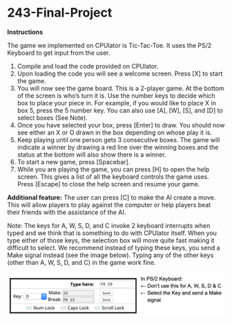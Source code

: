 # 243-Final-Project

**Instructions**

The game we implemented on CPUlator is Tic-Tac-Toe. It uses the PS/2 Keyboard to get input from the user. 

1. Compile and load the code provided on CPUlator. 
2. Upon loading the code you will see a welcome screen. Press [X] to start the game. 
3. You will now see the game board. This is a 2-player game. At the bottom of the screen is who’s turn it is. Use the number keys to decide which box to place your piece in. For example, if you would like to place X in box 5, press the 5 number key. You can also use [A], [W], [S], and [D] to select boxes (See Note). 
4. Once you have selected your box, press [Enter] to draw. You should now see either an X or O drawn in the box depending on whose play it is.
5. Keep playing until one person gets 3 consecutive boxes. The game will indicate a winner by drawing a red line over the winning boxes and the status at the bottom will also show there is a winner. 
6. To start a new game, press [Spacebar]. 
7. While you are playing the game, you can press [H] to open the help screen. This gives a list of all the keyboard controls the game uses. Press [Escape] to close the help screen and resume your game.

**Additional feature:**
The user can press [C] to make the AI create a move. This will allow players to play against the computer or help players beat their friends with the assistance of the AI. 

Note: The keys for A, W, S, D, and C invoke 2 keyboard interrupts when typed and we think that is something to do with CPUlator itself. When you type either of those keys, the selection box will move quite fast making it difficult to select. We recommend instead of typing these keys, you send a Make signal instead (see the image below). Typing any of the other keys (other than A, W, S, D, and C) in the game work fine.

![](help.png)
